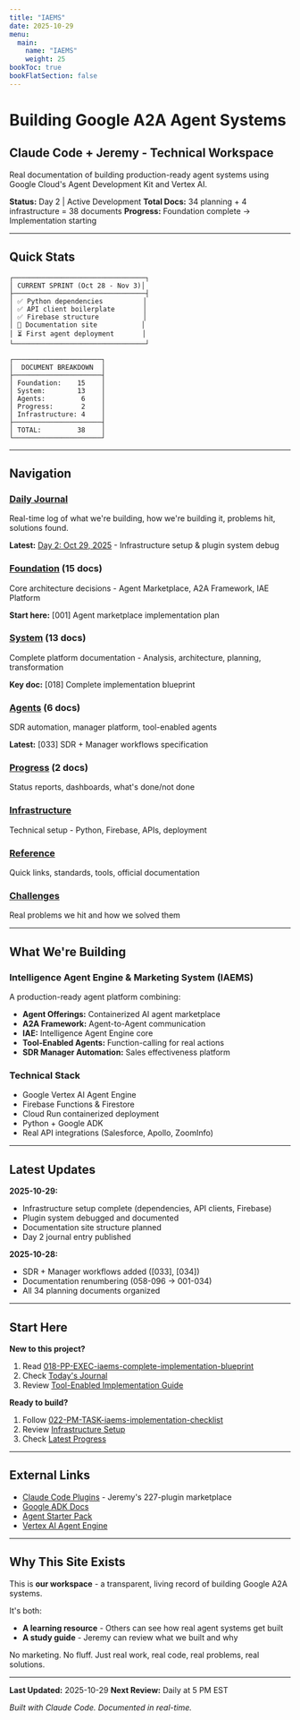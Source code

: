 ```yaml
---
title: "IAEMS"
date: 2025-10-29
menu:
  main:
    name: "IAEMS"
    weight: 25
bookToc: true
bookFlatSection: false
---
```


# Building Google A2A Agent Systems
## Claude Code + Jeremy - Technical Workspace

Real documentation of building production-ready agent systems using Google Cloud's Agent Development Kit and Vertex AI.

**Status:** Day 2 | Active Development
**Total Docs:** 34 planning + 4 infrastructure = 38 documents
**Progress:** Foundation complete → Implementation starting

---

## Quick Stats

```
┌─────────────────────────────────┐
│ CURRENT SPRINT (Oct 28 - Nov 3)│
├─────────────────────────────────┤
│ ✅ Python dependencies          │
│ ✅ API client boilerplate       │
│ ✅ Firebase structure           │
│ 🔄 Documentation site           │
│ ⏳ First agent deployment       │
└─────────────────────────────────┘

┌──────────────────────┐
│  DOCUMENT BREAKDOWN  │
├──────────────────────┤
│ Foundation:    15    │
│ System:        13    │
│ Agents:         6    │
│ Progress:       2    │
│ Infrastructure: 4    │
├──────────────────────┤
│ TOTAL:         38    │
└──────────────────────┘
```

---

## Navigation

### [Daily Journal](/iaems/journal/)
Real-time log of what we're building, how we're building it, problems hit, solutions found.

**Latest:** [Day 2: Oct 29, 2025](/iaems/journal/2025-10-29/) - Infrastructure setup & plugin system debug

### [Foundation](/iaems/foundation/) (15 docs)
Core architecture decisions - Agent Marketplace, A2A Framework, IAE Platform

**Start here:** [001] Agent marketplace implementation plan

### [System](/iaems/system/) (13 docs)
Complete platform documentation - Analysis, architecture, planning, transformation

**Key doc:** [018] Complete implementation blueprint

### [Agents](/iaems/agents/) (6 docs)
SDR automation, manager platform, tool-enabled agents

**Latest:** [033] SDR + Manager workflows specification

### [Progress](/iaems/progress/) (2 docs)
Status reports, dashboards, what's done/not done

### [Infrastructure](/iaems/infrastructure/)
Technical setup - Python, Firebase, APIs, deployment

### [Reference](/iaems/reference/)
Quick links, standards, tools, official documentation

### [Challenges](/iaems/challenges/)
Real problems we hit and how we solved them

---

## What We're Building

### Intelligence Agent Engine & Marketing System (IAEMS)
A production-ready agent platform combining:
- **Agent Offerings:** Containerized AI agent marketplace
- **A2A Framework:** Agent-to-Agent communication
- **IAE:** Intelligence Agent Engine core
- **Tool-Enabled Agents:** Function-calling for real actions
- **SDR Manager Automation:** Sales effectiveness platform

### Technical Stack
- Google Vertex AI Agent Engine
- Firebase Functions & Firestore
- Cloud Run containerized deployment
- Python + Google ADK
- Real API integrations (Salesforce, Apollo, ZoomInfo)

---

## Latest Updates

**2025-10-29:**
- Infrastructure setup complete (dependencies, API clients, Firebase)
- Plugin system debugged and documented
- Documentation site structure planned
- Day 2 journal entry published

**2025-10-28:**
- SDR + Manager workflows added ([033], [034])
- Documentation renumbering (058-096 → 001-034)
- All 34 planning documents organized

---

## Start Here

**New to this project?**
1. Read [018-PP-EXEC-iaems-complete-implementation-blueprint](/iaems/system/architecture/018-complete-blueprint/)
2. Check [Today's Journal](/iaems/journal/2025-10-29/)
3. Review [Tool-Enabled Implementation Guide](/iaems/agents/tool-enabled/implementation-guide/)

**Ready to build?**
1. Follow [022-PM-TASK-iaems-implementation-checklist](/iaems/system/planning/022-implementation-checklist/)
2. Review [Infrastructure Setup](/iaems/infrastructure/)
3. Check [Latest Progress](/iaems/progress/)

---

## External Links

- [Claude Code Plugins](https://claudecodeplugins.io) - Jeremy's 227-plugin marketplace
- [Google ADK Docs](https://google.github.io/adk-docs/)
- [Agent Starter Pack](https://github.com/GoogleCloudPlatform/agent-starter-pack)
- [Vertex AI Agent Engine](https://cloud.google.com/vertex-ai/generative-ai/docs/agent-engine/overview)

---

## Why This Site Exists

This is **our workspace** - a transparent, living record of building Google A2A systems.

It's both:
- **A learning resource** - Others can see how real agent systems get built
- **A study guide** - Jeremy can review what we built and why

No marketing. No fluff. Just real work, real code, real problems, real solutions.

---

**Last Updated:** 2025-10-29
**Next Review:** Daily at 5 PM EST

*Built with Claude Code. Documented in real-time.*